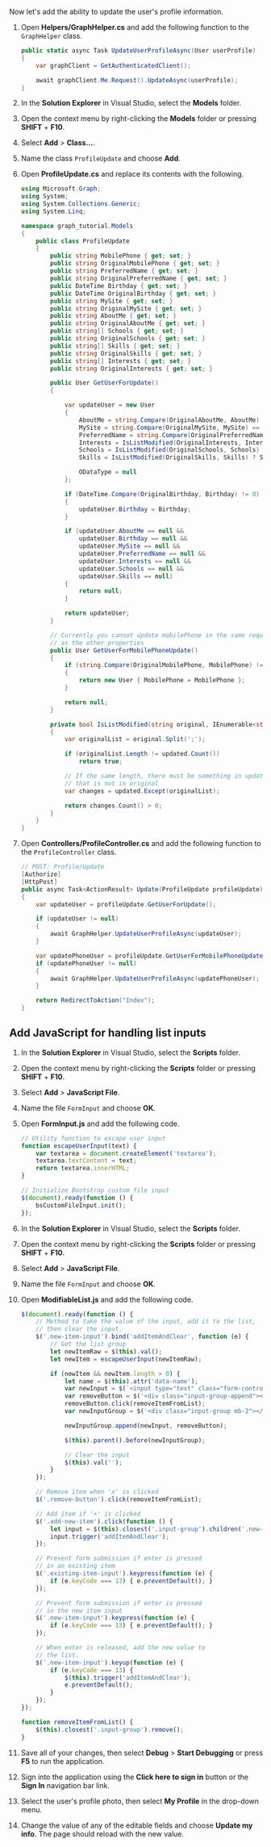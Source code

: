 <!-- markdownlint-disable MD002 MD041 -->

Now let's add the ability to update the user's profile information.

1. Open **Helpers/GraphHelper.cs** and add the following function to the `GraphHelper` class.

    ```csharp
    public static async Task UpdateUserProfileAsync(User userProfile)
    {
        var graphClient = GetAuthenticatedClient();

        await graphClient.Me.Request().UpdateAsync(userProfile);
    }
    ```

1. In the **Solution Explorer** in Visual Studio, select the **Models** folder.
1. Open the context menu by right-clicking the **Models** folder or pressing **SHIFT** + **F10**.
1. Select **Add** > **Class...**.
1. Name the class `ProfileUpdate` and choose **Add**.
1. Open **ProfileUpdate.cs** and replace its contents with the following.

    ```csharp
    using Microsoft.Graph;
    using System;
    using System.Collections.Generic;
    using System.Linq;

    namespace graph_tutorial.Models
    {
        public class ProfileUpdate
        {
            public string MobilePhone { get; set; }
            public string OriginalMobilePhone { get; set; }
            public string PreferredName { get; set; }
            public string OriginalPreferredName { get; set; }
            public DateTime Birthday { get; set; }
            public DateTime OriginalBirthday { get; set; }
            public string MySite { get; set; }
            public string OriginalMySite { get; set; }
            public string AboutMe { get; set; }
            public string OriginalAboutMe { get; set; }
            public string[] Schools { get; set; }
            public string OriginalSchools { get; set; }
            public string[] Skills { get; set; }
            public string OriginalSkills { get; set; }
            public string[] Interests { get; set; }
            public string OriginalInterests { get; set; }

            public User GetUserForUpdate()
            {

                var updateUser = new User
                {
                    AboutMe = string.Compare(OriginalAboutMe, AboutMe) == 0 ? null : AboutMe,
                    MySite = string.Compare(OriginalMySite, MySite) == 0 ? null : MySite,
                    PreferredName = string.Compare(OriginalPreferredName, PreferredName) == 0 ? null : PreferredName,
                    Interests = IsListModified(OriginalInterests, Interests) ? Interests : null,
                    Schools = IsListModified(OriginalSchools, Schools) ? Schools : null,
                    Skills = IsListModified(OriginalSkills, Skills) ? Skills : null,

                    ODataType = null
                };

                if (DateTime.Compare(OriginalBirthday, Birthday) != 0)
                {
                    updateUser.Birthday = Birthday;
                }

                if (updateUser.AboutMe == null &&
                    updateUser.Birthday == null &&
                    updateUser.MySite == null &&
                    updateUser.PreferredName == null &&
                    updateUser.Interests == null &&
                    updateUser.Schools == null &&
                    updateUser.Skills == null)
                {
                    return null;
                }

                return updateUser;
            }

            // Currently you cannot update mobilePhone in the same request
            // as the other properties
            public User GetUserForMobilePhoneUpdate()
            {
                if (string.Compare(OriginalMobilePhone, MobilePhone) != 0)
                {
                    return new User { MobilePhone = MobilePhone };
                }

                return null;
            }

            private bool IsListModified(string original, IEnumerable<string> updated)
            {
                var originalList = original.Split(';');

                if (originalList.Length != updated.Count())
                    return true;

                // If the same length, there must be something in updated
                // that is not in original
                var changes = updated.Except(originalList);

                return changes.Count() > 0;
            }
        }
    }
    ```

1. Open **Controllers/ProfileController.cs** and add the following function to the `ProfileController` class.

    ```csharp
    // POST: Profile/Update
    [Authorize]
    [HttpPost]
    public async Task<ActionResult> Update(ProfileUpdate profileUpdate)
    {
        var updateUser = profileUpdate.GetUserForUpdate();

        if (updateUser != null)
        {
            await GraphHelper.UpdateUserProfileAsync(updateUser);
        }

        var updatePhoneUser = profileUpdate.GetUserForMobilePhoneUpdate();
        if (updatePhoneUser != null)
        {
            await GraphHelper.UpdateUserProfileAsync(updatePhoneUser);
        }

        return RedirectToAction("Index");
    }
    ```

## Add JavaScript for handling list inputs

1. In the **Solution Explorer** in Visual Studio, select the **Scripts** folder.
1. Open the context menu by right-clicking the **Scripts** folder or pressing **SHIFT** + **F10**.
1. Select **Add** > **JavaScript File**.
1. Name the file `FormInput` and choose **OK**.
1. Open **FormInput.js** and add the following code.

    ```javascript
    // Utility function to escape user input
    function escapeUserInput(text) {
        var textarea = document.createElement('textarea');
        textarea.textContent = text;
        return textarea.innerHTML;
    }

    // Initialize Bootstrap custom file input
    $(document).ready(function () {
        bsCustomFileInput.init();
    });
    ```

1. In the **Solution Explorer** in Visual Studio, select the **Scripts** folder.
1. Open the context menu by right-clicking the **Scripts** folder or pressing **SHIFT** + **F10**.
1. Select **Add** > **JavaScript File**.
1. Name the file `FormInput` and choose **OK**.
1. Open **ModifiableList.js** and add the following code.

    ```javascript
    $(document).ready(function () {
        // Method to take the value of the input, add it to the list,
        // then clear the input.
        $('.new-item-input').bind('addItemAndClear', function (e) {
            // Get the list group
            let newItemRaw = $(this).val();
            let newItem = escapeUserInput(newItemRaw);

            if (newItem && newItem.length > 0) {
                let name = $(this).attr('data-name');
                var newInput = $(`<input type="text" class="form-control existing-item-input" name="${name}" value="${newItem}" />`);
                var removeButton = $('<div class="input-group-append"><button type="button" class="btn btn-outline-secondary remove-button"><span>&times;</span></button></div>');
                removeButton.click(removeItemFromList);
                var newInputGroup = $('<div class="input-group mb-2"></div>');

                newInputGroup.append(newInput, removeButton);

                $(this).parent().before(newInputGroup);

                // Clear the input
                $(this).val('');
            }
        });

        // Remove item when 'x' is clicked
        $('.remove-button').click(removeItemFromList);

        // Add item if '+' is clicked
        $('.add-new-item').click(function () {
            let input = $(this).closest('.input-group').children('.new-item-input');
            input.trigger('addItemAndClear');
        });

        // Prevent form submission if enter is pressed
        // in an existing item
        $('.existing-item-input').keypress(function (e) {
            if (e.keyCode === 13) { e.preventDefault(); }
        });

        // Prevent form submission if enter is pressed
        // in the new item input
        $('.new-item-input').keypress(function (e) {
            if (e.keyCode === 13) { e.preventDefault(); }
        });

        // When enter is released, add the new value to
        // the list.
        $('.new-item-input').keyup(function (e) {
            if (e.keyCode === 13) {
                $(this).trigger('addItemAndClear');
                e.preventDefault();
            }
        });
    });

    function removeItemFromList() {
        $(this).closest('.input-group').remove();
    }
    ```

1. Save all of your changes, then select **Debug** > **Start Debugging** or press **F5** to run the application.
1. Sign into the application using the **Click here to sign in** button or the **Sign In** navigation bar link.
1. Select the user's profile photo, then select **My Profile** in the drop-down menu.
1. Change the value of any of the editable fields and choose **Update my info**. The page should reload with the new value.
